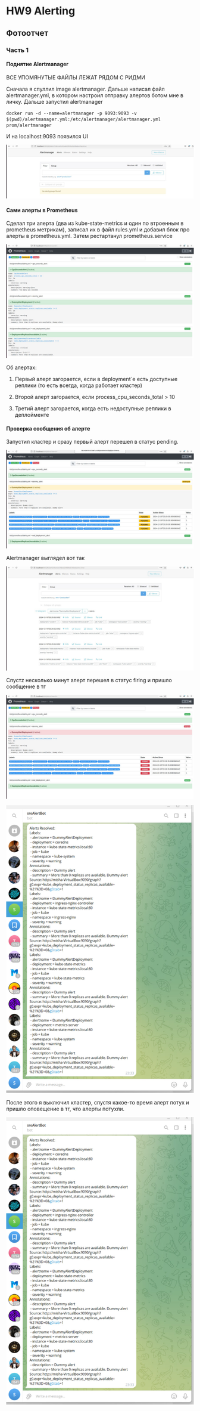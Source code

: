 # HW9 Alerting

## Фотоотчет

### Часть 1


#### Поднятие Alertmanager

ВСЕ УПОМЯНУТЫЕ ФАЙЛЫ ЛЕЖАТ РЯДОМ С РИДМИ

Сначала я спуллил image alertmanager. Дальше написал файл alertmanager.yml, в котором настроил отправку алертов ботом мне в личку.
Дальше запустил alertmanager
```
docker run -d --name=alertmanager -p 9093:9093 -v $(pwd)/alertmanager.yml:/etc/alertmanager/alertmanager.yml prom/alertmanager
```

И на localhost:9093 появился UI

![alt text](image.png)

#### Сами алерты в Prometheus

Сделал три алерта (два из kube-state-metrics и один по втроенным в prometheus метрикам), записал их в файл rules.yml и добавил блок про алерты в prometheus.yml. Затем рестартанул prometheus.service

![alt text](image-1.png)

Об алертах:

1) Первый алерт загорается, если в deployment`е есть доступные реплики (то есть всегда, когда работает кластер)

2) Второй алерт загорается, если  process_cpu_seconds_total > 10

3) Третий алерт загорается, когда есть недоступные реплики в деплойменте


#### Проверка сообщения об алерте

Запустил кластер и сразу первый алерт перешел в статус pending.

![alt text](image-2.png)

Alertmanager выглядел вот так

![alt text](image-3.png)

Спустz несколько минут алерт перешел в статус firing и пришло сообщение в тг

![](image-4.png)

![alt text](image-5.png)

После этого я выключил кластер, спустя какое-то время алерт потух и пришло оповещение в тг, что алерты потухли.

![alt text](image-6.png)
